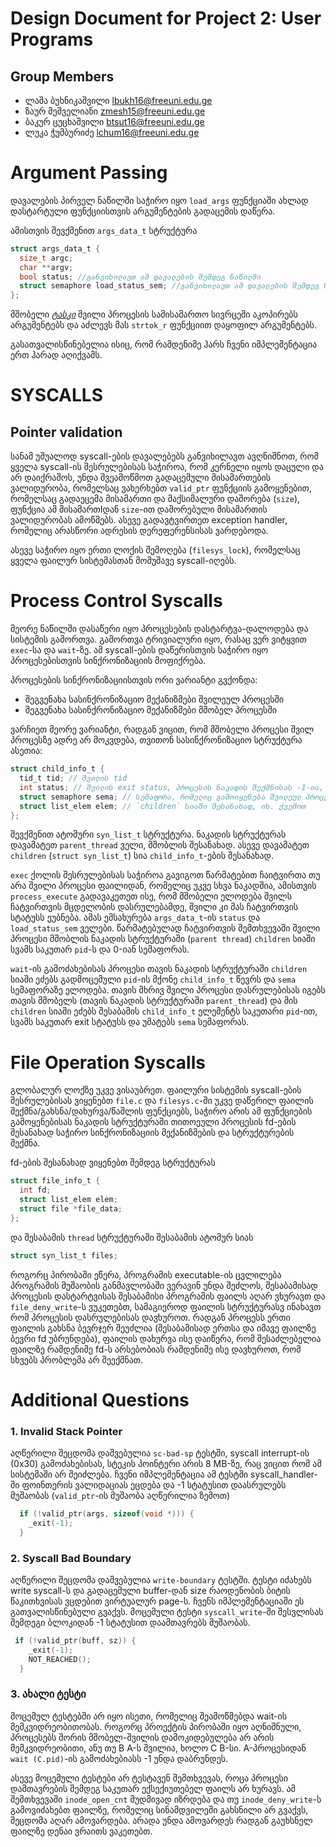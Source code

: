 # Design Document for Project 2: User Programs

## Group Members

- ლაშა ბუხნიკაშვილი <lbukh16@freeuni.edu.ge>
- ზაურ მეშველიანი <zmesh15@freeuni.edu.ge>
- ბაკურ ცუცხაშვილი <btsut16@freeuni.edu.ge>
- ლუკა ჭუმბურიძე <lchum16@freeuni.edu.ge>

# Argument Passing

დავალების პირველ ნაწილში საჭირო იყო `load_args` ფუნქციაში ახლად დასტარტული ფუნქციისთვის არგუმენტების გადაცემის დაწერა.

ამისთვის შევქმენით `args_data_t` სტრუქტურა

```c
struct args_data_t {
  size_t argc;
  char **argv;
  bool status; //განვიხილავთ ამ დავალების შემდეგ ნაწილში
  struct semaphore load_status_sem; //განვიხილავთ ამ დავალების შემდეგ ნაწილში
};
```

მშობელი [_ტასკი_](https://gamepedia.cursecdn.com/dota2_gamepedia/d/d4/Vo_tusk_tusk_move_26.mp3) შვილი პროცესის სამისამართო სივრცეში აკოპირებს არგუმენტებს და აძლევს მას `strtok_r` ფუნქციით დაყოფილ არგუმენტებს.

გასათვალისწინებელია ისიც, რომ რამდენიმე ჰარს ჩვენი იმპლემენტაცია ერთ ჰარად აღიქვამს.

# SYSCALLS

## Pointer validation

სანამ უშუალოდ syscall-ების დავალებებს განვიხილავთ ავღნიშნოთ, რომ ყველა syscall-ის შესრულებისას საჭიროა, რომ კერნელი იყოს დაცული და არ დაიქრაშოს, უნდა შვეამოწმოთ გადაცემული მისამართების ვალიდურობა, რომელსაც ვახერხებთ `valid_ptr` ფუნქციის გამოყენებით, რომელსაც გადაეცემა მისამართი და მაქსიმალური დაშორება (`size`), ფუნქცია ამ მისამართIდან `size`-ით დაშორებული მისამართის ვალიდურობას ამოწმებს. ასევე გადავტვირთეთ exception handler, რომელიც არასწორი ადრესის დერეფერენსისას ვარდებოდა.

ასევე საჭირო იყო ერთი ლოქის შემოღება (`filesys_lock`), რომელსაც ყველა ფაილურ სისტემასთან მომუშავე syscall-იღებს.

# Process Control Syscalls

მეორე ნაწილში დასაწერი იყო პროცესების დასტარტვა-დალოდება და სისტემის გამორთვა. გამორთვა ტრივიალური იყო, რასაც ვერ ვიტყვით `exec`-სა და `wait`-ზე. ამ syscall-ების დაწერისთვის საჭირო იყო პროცესებისთვის სინქრონიზაციის მოფიქრება.

პროცესების სინქრონიზაციისთვის ორი ვარიანტი გვქონდა:

- შეგვენახა სასინქრონიზაციო მექანიზმები შვილეულ პროცესში
- შეგვენახა სასინქრონიზაციო მექანიზმები მშობელ პროცესში

ვარჩიეთ მეორე ვარიანტი, რადგან ვიცით, რომ მშობელი პროცესი შვილ პროცესზე ადრე არ მოკვდება, თვითონ სასინქრონიზაციო სტრუქტურა ასეთია:

```c
struct child_info_t {
  tid_t tid; // შვილის tid
  int status; // შვილის exit status, პროცესის ნაკადის შექმნისას -1-ია, ისეტება შვილის სიკვდილისას
  struct semaphore sema; // სემაფორა, რომელიც გამოიყენება შვილეულ პროცესზე wait-ით დალოდებისას, თავდაპირველი მნიშვნელობა 0-ია
  struct list_elem elem; // `children` სიაში შესანახად, იხ. ქვემოთ
};
```

შევქმენით ატომური `syn_list_t` სტრუქტურა.
ნაკადის სტრუქტურას დავამატეთ `parent_thread` ველი, მშობლის შესანახად.
ასევე დავამატეთ `children` (`struct syn_list_t`) სია `child_info_t`-ების შესანახად.

`exec` ქოლის შესრულებისას საჭიროა გავიგოთ წარმატებით ჩაიტვირთა თუ არა შვილი პროცესი ფაილიდან, რომელიც უკვე სხვა ნაკადშია, ამისთვის `process_execute` გადავაკეთეთ ისე, რომ მშობელი ელოდება შვილს ჩატვირთვის მცდელობის დასრულებამდე, შვილი კი მას ჩატვირთვის სტატუსს ეუბნება. ამას ემსახურება `args_data_t`-ის `status` და `load_status_sem` ველები.
წარმატებულად ჩატვირთვის შემთხვევაში შვილი პროცესი მშობლის ნაკადის სტრუქტურაში (`parent thread`) `children` სიაში სვამს საკუთარ `pid`-ს და 0-იან სემაფორას.

`wait`-ის გამოძახებისას პროცესი თავის ნაკადის სტრუქტურაში `children` სიაში ეძებს გადმოცემული `pid`-ის მქონე `child_info_t` წევრს და `sema` სემაფორაზე ელოდება. თავის მხრივ შვილი პროცესი დასრულებისას იგებს თავის მშობელს (თავის ნაკადის სტრუქტურაში `parent_thread`) და მის `children` სიაში ეძებს შესაბამის `child_info_t` ელემენტს საკუთარი `pid`-ით, სვამს საკუთარ exit სტატუსს და უმატებს `sema` სემაფორას.

# File Operation Syscalls

გლობალურ ლოქზე უკვე ვისაუბრეთ. ფაილური სისტემის syscall-ების შესრულებისას ვიყენებთ `file.c` და `filesys.c`-ში უკვე დაწერილ ფაილის შექმნა/გახსნა/დახურვა/წაშლის ფუნქციებს, საჭირო არის ამ ფუნქციების გამოყენებისას ნაკადის სტრუქტურაში თითოეული პროცესის fd-ების შესანახად საჭირო სინქრონიზაციის მექანიზმების და სტრუქტურების შექმნა.

fd-ების შესანახად ვიყენებთ შემდეგ სტრუქტურას

```c
struct file_info_t {
  int fd;
  struct list_elem elem;
  struct file *file_data;
};
```

და შესაბამის `thread` სტრუქტურაში შესაბამის ატომურ სიას

```c
struct syn_list_t files;
```

როგორც პირობაში ეწერა, პროგრამის executable-ის ცვლილება პროგრამის მუშაობის განმავლობაში ვერავინ უნდა შეძლოს, შესაბამისად პროცესის დასტარტვისას შესაბამისი პროგრამის ფაილს აღარ ვხურავთ და `file_deny_write`-ს ვუკეთებთ, სამაგიეროდ ფაილის სტრუქტურასვ ინახავთ რომ პროცესის დასრულებისას დავხუროთ.
რადგან პროცესს ერთი ფაილის გახსნა ბევრჯერ შეუძლია (შესაბამისად ერთსა და იმავე ფაილზე ბევრი fd უბრუნდება), ფაილის დახურვა ისე დაიწერა, რომ შესაძლებელია ფაილზე რამდენიმე fd-ს არსებობიას რამდენიმე ისე დავხუროთ, რომ სხვებს პრობლემა არ შეექმნათ.

# Additional Questions

### 1. Invalid Stack Pointer

აღწერილი შეცდომა დაშვებულია `sc-bad-sp` ტესტში, syscall interrupt-ის (0x30) გამოძახებისას, სტეკის პოინტერი არის 8 MB-ზე, რაც ვიცით რომ ამ სისტემაში არ შეიძლება. ჩვენი იმპლემენტაცია ამ ტესტში syscall_handler-ში ფოინთერის ვალიდაციას ეცდება და -1 სტატუსით დაასრულებს მუშაობას (`valid_ptr`-ის მუშაობა აღწერილია ზემოთ)

```c
  if (!valid_ptr(args, sizeof(void *))) {
    _exit(-1);
  }
```

### 2. Syscall Bad Boundary

აღწერილი შეცდომა დაშვებულია `write-boundary` ტესტში. ტესტი იძახებს write syscall-ს და გადაცემული buffer-დან size რაოდენობის ბიტის წაკითხვისას ვცდებით ვირტუალურ page-ს. ჩვენს იმპლემენტაციაში ეს გათვალისწინებული გვაქვს.
მოცემული ტესტი `syscall_write`-ში შესვლისას შემდეგი ბლოკიდან -1 სტატუსით დაამთავრებს მუშაობას.

```c
 if (!valid_ptr(buff, sz)) {
    _exit(-1);
    NOT_REACHED();
  }
```

### 3. ახალი ტესტი

მოცემულ ტესტებში არ იყო ისეთი, რომელიც შეამოწმებდა wait-ის მემკვიდრეობითობას. როგორც პროექტის პირობაში იყო აღნიშნული, პროცესებს შორის მშობელ-შვილის დამოკიდებულება არ არის მემკვიდრეობითი, ანუ თუ B A-ს შვილია, ხოლო C B-სი. A-პროცესიდან `wait (C.pid)`-ის გამოძახებიასს -1 უნდა დაბრუნდეს.

ასევე მოცემული ტესტები არ ტესტავენ შემთხვევას, როცა პროცესი დამთავრების შემდეგ საკუთარ ექსექიუთებელ ფაილს არ ხურავს. ამ შემთხვევაში `inode_open_cnt` მუდმივად იზრდება და თუ `inode_deny_write`-ს გამოვიძახებთ ფაილზე, რომელიც სინამდვილეში გახსნილი არ გვაქვს, შეცდომა აღარ ამოვარდება. არადა უნდა ამოვარდეს რადგან გაუხსნელ ფაილზე დენაი ვრაითს ვაკეთებთ.
